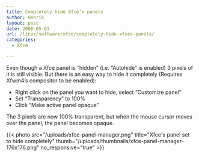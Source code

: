 ```yaml
---
title: Completely hide Xfce’s panels
author: Henrik
layout: post
date: 2008-05-03
url: /linux/software/xfce/completely-hide-xfces-panels/
categories:
  - Xfce

---
```

Even though a Xfce panel is &#8220;hidden&#8221; (i.e. &#8220;Autohide&#8221; is enabled) 3 pixels of it is still visible. But there is an easy way to hide it completely (Requires Xfwm4&#8217;s compositor to be enabled):

  * Right click on the panel you want to hide, select &#8220;Customize panel&#8221;
  * Set &#8220;Transparency&#8221; to 100%
  * Click &#8220;Make active panel opaque&#8221;

The 3 pixels are now 100% transparent, but when the mouse cursor moves over the panel, the panel becomes opaque.

{{< photo src="/uploads/xfce-panel-manager.png" title="Xfce's panel set to hide completely" thumb="/uploads/thumbnails/xfce-panel-manager-176x176.png" no_responsive="true" >}}
